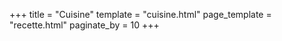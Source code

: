 +++
title = "Cuisine"
template = "cuisine.html"
page_template = "recette.html"
paginate_by = 10
+++


